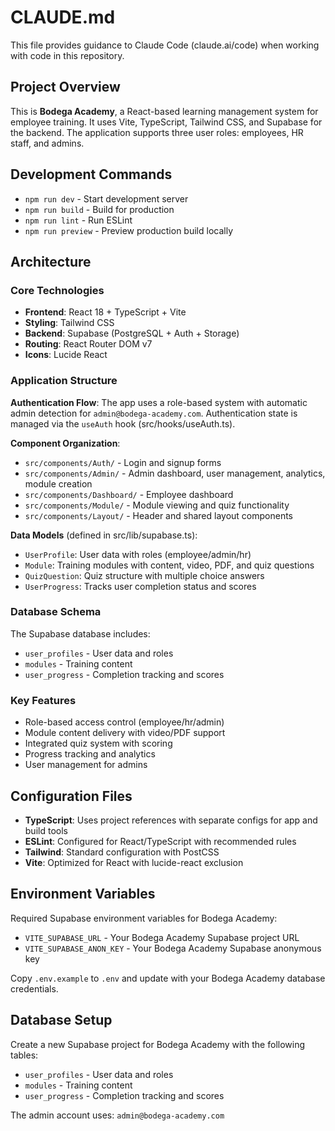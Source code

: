 # CLAUDE.md

This file provides guidance to Claude Code (claude.ai/code) when working with code in this repository.

## Project Overview

This is **Bodega Academy**, a React-based learning management system for employee training. It uses Vite, TypeScript, Tailwind CSS, and Supabase for the backend. The application supports three user roles: employees, HR staff, and admins.

## Development Commands

- `npm run dev` - Start development server
- `npm run build` - Build for production  
- `npm run lint` - Run ESLint
- `npm run preview` - Preview production build locally

## Architecture

### Core Technologies
- **Frontend**: React 18 + TypeScript + Vite
- **Styling**: Tailwind CSS
- **Backend**: Supabase (PostgreSQL + Auth + Storage)
- **Routing**: React Router DOM v7
- **Icons**: Lucide React

### Application Structure

**Authentication Flow**: The app uses a role-based system with automatic admin detection for `admin@bodega-academy.com`. Authentication state is managed via the `useAuth` hook (src/hooks/useAuth.ts).

**Component Organization**:
- `src/components/Auth/` - Login and signup forms
- `src/components/Admin/` - Admin dashboard, user management, analytics, module creation
- `src/components/Dashboard/` - Employee dashboard
- `src/components/Module/` - Module viewing and quiz functionality
- `src/components/Layout/` - Header and shared layout components

**Data Models** (defined in src/lib/supabase.ts):
- `UserProfile`: User data with roles (employee/admin/hr)
- `Module`: Training modules with content, video, PDF, and quiz questions
- `QuizQuestion`: Quiz structure with multiple choice answers
- `UserProgress`: Tracks user completion status and scores

### Database Schema
The Supabase database includes:
- `user_profiles` - User data and roles
- `modules` - Training content
- `user_progress` - Completion tracking and scores

### Key Features
- Role-based access control (employee/hr/admin)
- Module content delivery with video/PDF support
- Integrated quiz system with scoring
- Progress tracking and analytics
- User management for admins

## Configuration Files

- **TypeScript**: Uses project references with separate configs for app and build tools
- **ESLint**: Configured for React/TypeScript with recommended rules
- **Tailwind**: Standard configuration with PostCSS
- **Vite**: Optimized for React with lucide-react exclusion

## Environment Variables

Required Supabase environment variables for Bodega Academy:
- `VITE_SUPABASE_URL` - Your Bodega Academy Supabase project URL
- `VITE_SUPABASE_ANON_KEY` - Your Bodega Academy Supabase anonymous key

Copy `.env.example` to `.env` and update with your Bodega Academy database credentials.

## Database Setup

Create a new Supabase project for Bodega Academy with the following tables:
- `user_profiles` - User data and roles
- `modules` - Training content
- `user_progress` - Completion tracking and scores

The admin account uses: `admin@bodega-academy.com`